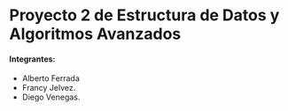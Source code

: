 # Proyecto 2 de Estructura de Datos y Algoritmos Avanzados

#### Integrantes:
- Alberto Ferrada
- Francy Jelvez.
- Diego Venegas.
